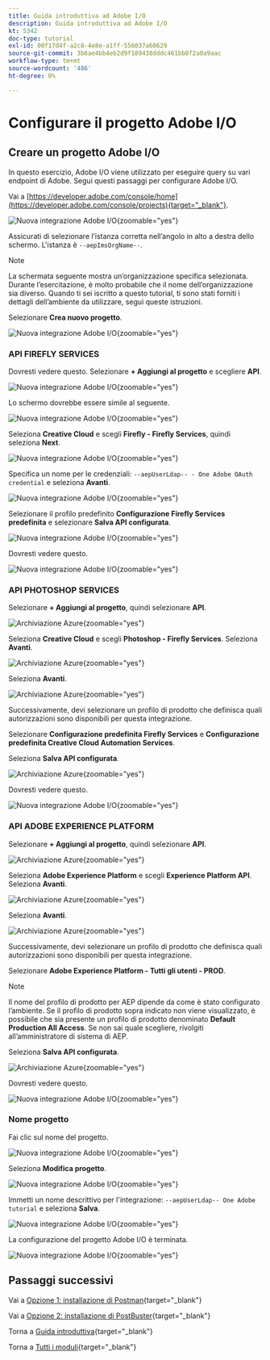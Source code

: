 ```yaml
---
title: Guida introduttiva ad Adobe I/O
description: Guida introduttiva ad Adobe I/O
kt: 5342
doc-type: tutorial
exl-id: 00f17d4f-a2c8-4e8e-a1ff-556037a60629
source-git-commit: 3b6ae4bb4eb2d9f189438dddc461bb0f2a0a9aac
workflow-type: tm+mt
source-wordcount: '486'
ht-degree: 0%

---
```


# Configurare il progetto Adobe I/O

## Creare un progetto Adobe I/O

In questo esercizio, Adobe I/O viene utilizzato per eseguire query su vari endpoint di Adobe. Segui questi passaggi per configurare Adobe I/O.

Vai a [https://developer.adobe.com/console/home](https://developer.adobe.com/console/projects){target="_blank"}.

![Nuova integrazione Adobe I/O](./images/iohome.png){zoomable="yes"}

Assicurati di selezionare l’istanza corretta nell’angolo in alto a destra dello schermo. L&#39;istanza è `--aepImsOrgName--`.

>[!NOTE]
>
> La schermata seguente mostra un’organizzazione specifica selezionata. Durante l’esercitazione, è molto probabile che il nome dell’organizzazione sia diverso. Quando ti sei iscritto a questo tutorial, ti sono stati forniti i dettagli dell’ambiente da utilizzare, segui queste istruzioni.

Selezionare **Crea nuovo progetto**.

![Nuova integrazione Adobe I/O](./images/iocomp.png){zoomable="yes"}

### API FIREFLY SERVICES

Dovresti vedere questo. Selezionare **+ Aggiungi al progetto** e scegliere **API**.

![Nuova integrazione Adobe I/O](./images/adobe_io_access_api.png){zoomable="yes"}

Lo schermo dovrebbe essere simile al seguente.

![Nuova integrazione Adobe I/O](./images/api1.png){zoomable="yes"}

Seleziona **Creative Cloud** e scegli **Firefly - Firefly Services**, quindi seleziona **Next**.

![Nuova integrazione Adobe I/O](./images/api3.png){zoomable="yes"}

Specifica un nome per le credenziali: `--aepUserLdap-- - One Adobe OAuth credential` e seleziona **Avanti**.

![Nuova integrazione Adobe I/O](./images/api4.png){zoomable="yes"}

Selezionare il profilo predefinito **Configurazione Firefly Services predefinita** e selezionare **Salva API configurata**.

![Nuova integrazione Adobe I/O](./images/api9.png){zoomable="yes"}

Dovresti vedere questo.

![Nuova integrazione Adobe I/O](./images/api10.png){zoomable="yes"}

### API PHOTOSHOP SERVICES

Selezionare **+ Aggiungi al progetto**, quindi selezionare **API**.

![Archiviazione Azure](./images/ps2.png){zoomable="yes"}

Seleziona **Creative Cloud** e scegli **Photoshop - Firefly Services**. Seleziona **Avanti**.

![Archiviazione Azure](./images/ps3.png){zoomable="yes"}

Seleziona **Avanti**.

![Archiviazione Azure](./images/ps4.png){zoomable="yes"}

Successivamente, devi selezionare un profilo di prodotto che definisca quali autorizzazioni sono disponibili per questa integrazione.

Selezionare **Configurazione predefinita Firefly Services** e **Configurazione predefinita Creative Cloud Automation Services**.

Seleziona **Salva API configurata**.

![Archiviazione Azure](./images/ps5.png){zoomable="yes"}

Dovresti vedere questo.

![Nuova integrazione Adobe I/O](./images/ps7.png){zoomable="yes"}

### API ADOBE EXPERIENCE PLATFORM

Selezionare **+ Aggiungi al progetto**, quindi selezionare **API**.

![Archiviazione Azure](./images/aep1.png){zoomable="yes"}

Seleziona **Adobe Experience Platform** e scegli **Experience Platform API**. Seleziona **Avanti**.

![Archiviazione Azure](./images/aep2.png){zoomable="yes"}

Seleziona **Avanti**.

![Archiviazione Azure](./images/aep3.png){zoomable="yes"}

Successivamente, devi selezionare un profilo di prodotto che definisca quali autorizzazioni sono disponibili per questa integrazione.

Selezionare **Adobe Experience Platform - Tutti gli utenti - PROD**.

>[!NOTE]
>
>Il nome del profilo di prodotto per AEP dipende da come è stato configurato l’ambiente. Se il profilo di prodotto sopra indicato non viene visualizzato, è possibile che sia presente un profilo di prodotto denominato **Default Production All Access**. Se non sai quale scegliere, rivolgiti all’amministratore di sistema di AEP.

Seleziona **Salva API configurata**.

![Archiviazione Azure](./images/aep4.png){zoomable="yes"}

Dovresti vedere questo.

![Nuova integrazione Adobe I/O](./images/aep5.png){zoomable="yes"}

### Nome progetto

Fai clic sul nome del progetto.

![Nuova integrazione Adobe I/O](./images/api13.png){zoomable="yes"}

Seleziona **Modifica progetto**.

![Nuova integrazione Adobe I/O](./images/api14.png){zoomable="yes"}

Immetti un nome descrittivo per l&#39;integrazione: `--aepUserLdap-- One Adobe tutorial` e seleziona **Salva**.

![Nuova integrazione Adobe I/O](./images/api15.png){zoomable="yes"}

La configurazione del progetto Adobe I/O è terminata.

![Nuova integrazione Adobe I/O](./images/api16.png){zoomable="yes"}

## Passaggi successivi

Vai a [Opzione 1: installazione di Postman](./ex7.md){target="_blank"}

Vai a [Opzione 2: installazione di PostBuster](./ex8.md){target="_blank"}

Torna a [Guida introduttiva](./getting-started.md){target="_blank"}

Torna a [Tutti i moduli](./../../../overview.md){target="_blank"}
